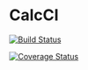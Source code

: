 # CalcCI

[![Build Status](https://travis-ci.org/dbotia/CalcCI.svg?branch=master)](https://travis-ci.org/dbotia/CalcCI)

[![Coverage Status](https://coveralls.io/repos/github/dbotia/CalcCI/badge.svg?branch=master)](https://coveralls.io/github/dbotia/CalcCI?branch=master)